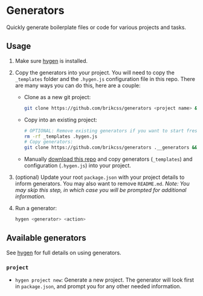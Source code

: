 # Generators

Quickly generate boilerplate files or code for various projects and tasks.

## Usage

1. Make sure [hygen](https://www.hygen.io/docs/quick-start) is installed.

2. Copy the generators into your project. You will need to copy the `_templates` folder and the `.hygen.js` configuration file in this repo. There are many ways you can do this, here are a couple:

    - Clone as a new git project:

        ```bash
        git clone https://github.com/brikcss/generators <project name> && rm -rf <project name>/.git
        ```

    - Copy into an existing project:

        ```bash
        # OPTIONAL: Remove existing generators if you want to start fresh:
        rm -rf _templates .hygen.js
        # Copy generators:
        git clone https://github.com/brikcss/generators .__generators && cp -R .__generators/{_templates,.hygen.js} . && rm -rf .__generators
        ```

    - Manually [download this repo](https://github.com/brikcss/generators/archive/master.zip) and copy generators (`_templates`) and configuration (`.hygen.js`) into your project.

3. (optional) Update your root `package.json` with your project details to inform generators. You may also want to remove `README.md`. _Note: You may skip this step, in which case you will be prompted for additional information._

4. Run a generator:

    ```bash
    hygen <generator> <action>
    ```

## Available generators

See [hygen](https://www.hygen.io/) for full details on using generators.

### `project`

-   `hygen project new`: Generate a new project. The generator will look first in `package.json`, and prompt you for any other needed information.
